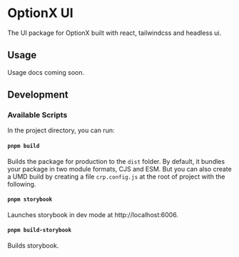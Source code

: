 # OptionX UI

The UI package for OptionX built with react, tailwindcss and headless ui.

## Usage

Usage docs coming soon.

## Development

### Available Scripts

In the project directory, you can run:

#### `pnpm build`

Builds the package for production to the `dist` folder. By default, it bundles your package in two module formats, CJS and ESM. But you can also create a UMD build by creating a file `crp.config.js` at the root of project with the following.

#### `pnpm storybook`

Launches storybook in dev mode at http://localhost:6006.

#### `pnpm build-storybook`

Builds storybook.
